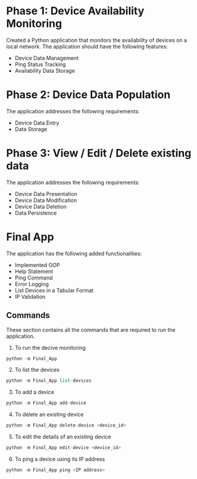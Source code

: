 # Phase 1: Device Availability Monitoring

Created a Python application that monitors the availability of devices on a local network. The application should have the following features:
* Device Data Management
* Ping Status Tracking
* Availability Data Storage


# Phase 2: Device Data Population

The application addresses the following requirements:
* Device Data Entry
* Data Storage

# Phase 3: View / Edit / Delete existing data

The application addresses the following requirements:
* Device Data Presentation
* Device Data Modification
* Device Data Deletion
* Data Persistence

# Final App
The application has the following added functionalities:
* Implemented OOP
* Help Statement
* Ping Command
* Error Logging
* List Devices in a Tabular Format
* IP Validation

## Commands
These section contains all the commands that are required to run the application.
1. To run the decive monitoring
  ```python
  python -m Final_App
  ```
2. To list the devices
  ```python
  python -m Final_App list-devices
  ```
3. To add a device
  ```python
  python -m Final_App add-device
  ```
4. To delete an existing device
  ```python
  python -m Final_App delete-device <device_id>
  ```
5. To edit the details of an existing device
  ```python
  python -m Final_App edit-device <device_id>
  ```
6. To ping a device using its IP address
  ```python
  python -m Final_App ping <IP address>
  ```
